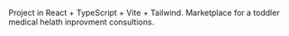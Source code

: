 Project in React + TypeScript + Vite + Tailwind.
Marketplace for a toddler medical helath inprovment consultions.
